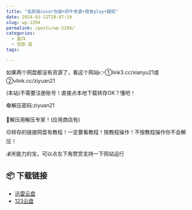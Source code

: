 ```yaml
---
title: "高颜值coser伪娘+奶牛老婆+宿舍play+腿姣"
date: 2024-02-12T20:47:19
slug: wp-2294
permalink: /posts/wp-2294/
categories:
  - 盖📺
  - 恰饭·盖
tags:

---
```


如果两个网盘都没有资源了，看这个网站👉①link3.cc/xianyu21或②vlink.cc/ziyuan21

(本站)不需要注册账号！直接点本地下载转存OK？懂吧！

🟢解压密码:ziyuan21

🔵解压用解压专家！(应用商店有)

🟡转存的链接网盘有教程！一定要看教程！按教程操作！不按教程操作你不会解压！

💰🈶能力的宝，可以点左下角赞赏支持一下网站运行

## 📦 下载链接
- [迅雷云盘](https://blziyuan21.com/pay-download/2294?key=1e49665b3a&down_id=0)
- [123云盘](https://blziyuan21.com/pay-download/2294?key=1e49665b3a&down_id=1)

